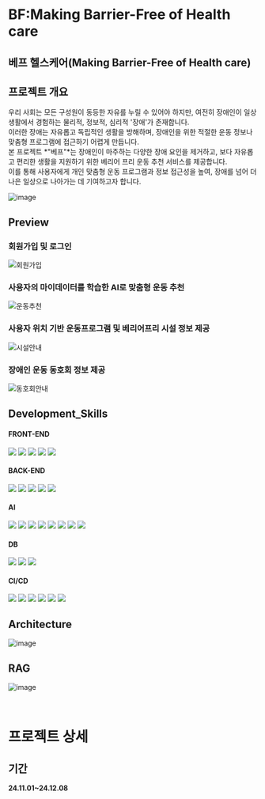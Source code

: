 
# BF:Making Barrier-Free of Health care

## 베프 헬스케어(Making Barrier-Free of Health care)

## 프로젝트 개요
우리 사회는 모든 구성원이 동등한 자유를 누릴 수 있어야 하지만, 여전히 장애인이 일상생활에서 경험하는 물리적, 정보적, 심리적 '장애'가 존재합니다. <br>
이러한 장애는 자유롭고 독립적인 생활을 방해하며, 장애인을 위한 적절한 운동 정보나 맞춤형 프로그램에 접근하기 어렵게 만듭니다. <br>
본 프로젝트 *"베프"*는 장애인이 마주하는 다양한 장애 요인을 제거하고, 보다 자유롭고 편리한 생활을 지원하기 위한 베리어 프리 운동 추천 서비스를 제공합니다. <br>
이를 통해 사용자에게 개인 맞춤형 운동 프로그램과 정보 접근성을 높여, 장애를 넘어 더 나은 일상으로 나아가는 데 기여하고자 합니다.

![image](https://github.com/user-attachments/assets/da4600a1-b62f-4b9c-82d1-2879d237bba8)

## Preview

### 회원가입 및 로그인
![회원가입](https://github.com/user-attachments/assets/52c1ad5c-e2ba-4eed-a3c1-534f1a82eb9b)
<br/>

### 사용자의 마이데이터를 학습한 AI로 맞춤형 운동 추천
![운동추천](https://github.com/user-attachments/assets/c9d7961e-5789-4f5c-a8e4-a7d8492f5890)
<br/>

### 사용자 위치 기반 운동프로그램 및 베리어프리 시설 정보 제공
![시설안내](https://github.com/user-attachments/assets/0af6b181-e638-4f87-9df5-4eab5f075b0c)
<br/>

### 장애인 운동 동호회 정보 제공
![동호회안내](https://github.com/user-attachments/assets/964c849a-6e3a-4581-959e-193ab4c3d5da)
<br/>

## Development_Skills

#### FRONT-END

<img src="https://img.shields.io/badge/HTML5-E34F26?style=flat&logo=HTML5&logoColor=white"/></a>
<img src="https://img.shields.io/badge/CSS3-1572B6?style=flat&logo=CSS3&logoColor=white"/></a>
<img src="https://img.shields.io/badge/JavaScript-F7DF1E?style=flat&logo=JavaScript&logoColor=white"/></a>
<img src="https://img.shields.io/badge/React-61DAFB?style=flat&logo=react&logoColor=white"/></a>
<img src="https://img.shields.io/badge/MUI-007FFF?style=flat&logo=mui&logoColor=white"/>

#### BACK-END

<img src="https://img.shields.io/badge/Spring Boot-6DB33F?style=flat&logo=Spring Boot&logoColor=white"/> <a>
<img src="https://img.shields.io/badge/Java-007396?style=flat&logo=Java&logoColor=white"/> <a>
<img src="https://img.shields.io/badge/Python-3776AB?style=flat&logo=Python&logoColor=white"/> <a>
<img src="https://img.shields.io/badge/Flask-000000?style=flat&logo=flask&logoColor=white"/> <a> 
<img src="https://img.shields.io/badge/postman-FF6C37?style=flat&logo=postman&logoColor=white"/> <a>


#### AI
<img src="https://img.shields.io/badge/Python-3776AB?style=flat&logo=Python&logoColor=white"/> </a>
<img src="https://img.shields.io/badge/Pandas-150458?style=flat&logo=Pandas&logoColor=white"/> </a>
<img src="https://img.shields.io/badge/Numpy-013243?style=flat&logo=Numpy&logoColor=white"/> </a>
<img src="https://img.shields.io/badge/OpenCV-5C3EE8?style=flat&logo=OpenCV&logoColor=white"/> </a>
<img src="https://img.shields.io/badge/keenetic-009EE2?style=flat&logo=keenetic&logoColor=white"/> 
</a>
<img src="https://img.shields.io/badge/pytorch-EE4C2C?style=flat&logo=pytorch&logoColor=white"/> </a>
<img src="https://img.shields.io/badge/huggingface-FFD21E?style=flat&logo=huggingface&logoColor=black"/> </a>
<img src="https://img.shields.io/badge/scikitlearn-F7931E?style=flat&logo=scikitlearn&logoColor=white"/> </a>

#### DB
<img src="https://img.shields.io/badge/postgresql-4169E1?style=flat&logo=postgresql&logoColor=white"/></a>
<img src="https://img.shields.io/badge/supabase-3FCF8E?style=flat&logo=supabase&logoColor=white"/></a>
<img src="https://img.shields.io/badge/sqlite-003B57?style=flat&logo=sqlite&logoColor=white"/></a>

#### CI/CD

<img src="https://img.shields.io/badge/Git-F05032?style=flat&logo=Git&logoColor=white"/></a>
<img src="https://img.shields.io/badge/GitHub-181717?style=flat&logo=GitHub&logoColor=white"/></a>
<img src="https://img.shields.io/badge/Jenkins-D24939?style=flat&logo=Jenkins&logoColor=white"/></a>
<img src="https://img.shields.io/badge/Amazon EC2-FF9900?style=flat&logo=Amazon EC2&logoColor=white"/></a>
<img src="https://img.shields.io/badge/GCP-4285F4?style=flat&logo=googlecloud&logoColor=white"/></a>
<img src="https://img.shields.io/badge/Filezilla-BF0000?style=flat&logo=filezilla&logoColor=white"/></a> 

## Architecture
![image](https://github.com/user-attachments/assets/0c73905a-57b8-48bd-a394-d501642ed4fe)

## RAG
![image](https://github.com/user-attachments/assets/9e740f04-a78f-4eba-9332-580bfe86a988)

<br />

# 프로젝트 상세

## 기간
**24.11.01~24.12.08**


